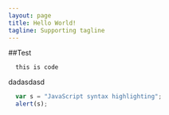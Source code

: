 ```yaml
---
layout: page
title: Hello World!
tagline: Supporting tagline
---
```

##Test

```  
  this is code
```
dadasdasd
```javascript
  var s = "JavaScript syntax highlighting";
  alert(s);
```

